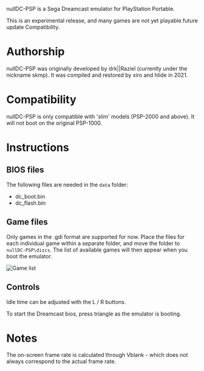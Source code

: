 
nullDC-PSP is a Sega Dreamcast emulator for PlayStation Portable.

This is an experimental release, and many games are not yet playable.future update Compatibility.

# Authorship

nullDC-PSP was originally developed by drk||Raziel (currently under the nickname skmp). It was compiled and restored by xiro and hlide in 2021.

# Compatibility

nullDC-PSP is only compatible with 'slim' models (PSP-2000 and above). It will not boot on the original PSP-1000.

# Instructions

## BIOS files

The following files are needed in the `data` folder:

- dc_boot.bin
- dc_flash.bin

## Game files

Only games in the .gdi format are supported for now. Place the files for each individual game within a separate folder, and move the folder to `nullDC-PSP\discs`. The list of available games will then appear when you boot the emulator.

![Game list](docs/img/gdi-selection.jpg)

## Controls

Idle time can be adjusted with the L / R buttons.

To start the Dreamcast bios, press triangle as the emulator is booting.

# Notes

The on-screen frame rate is calculated through Vblank - which does not always correspond to the actual frame rate.
